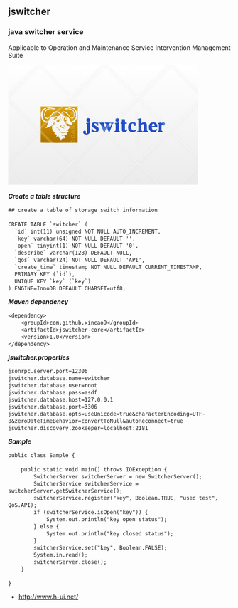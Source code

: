 ## jswitcher

### java switcher service

Applicable to Operation and Maintenance Service Intervention Management Suite

![logo](https://github.com/xincao9/jswitcher/blob/master/logo.png)

**_Create a table structure_**

```
## create a table of storage switch information

CREATE TABLE `switcher` (
  `id` int(11) unsigned NOT NULL AUTO_INCREMENT,
  `key` varchar(64) NOT NULL DEFAULT '',
  `open` tinyint(1) NOT NULL DEFAULT '0',
  `describe` varchar(128) DEFAULT NULL,
  `qos` varchar(24) NOT NULL DEFAULT 'API',
  `create_time` timestamp NOT NULL DEFAULT CURRENT_TIMESTAMP,
  PRIMARY KEY (`id`),
  UNIQUE KEY `key` (`key`)
) ENGINE=InnoDB DEFAULT CHARSET=utf8;

```

**_Maven dependency_**

```
<dependency>
    <groupId>com.github.xincao9</groupId>
    <artifactId>jswitcher-core</artifactId>
    <version>1.0</version>
</dependency>
```

**_jswitcher.properties_**

```
jsonrpc.server.port=12306
jswitcher.database.name=switcher
jswitcher.database.user=root
jswitcher.database.pass=asdf
jswitcher.database.host=127.0.0.1
jswitcher.database.port=3306
jswitcher.database.opts=useUnicode=true&characterEncoding=UTF-8&zeroDateTimeBehavior=convertToNull&autoReconnect=true
jswitcher.discovery.zookeeper=localhost:2181
```

**_Sample_**

```
public class Sample {

    public static void main() throws IOException {
        SwitcherServer switcherServer = new SwitcherServer();
        SwitcherService switcherService = switcherServer.getSwitcherService();
        switcherService.register("key", Boolean.TRUE, "used test", QoS.API);
        if (switcherService.isOpen("key")) {
            System.out.println("key open status");
        } else {
            System.out.println("key closed status");
        }
        switcherService.set("key", Boolean.FALSE);
        System.in.read();
        switcherServer.close();
    }

}
```

* http://www.h-ui.net/
